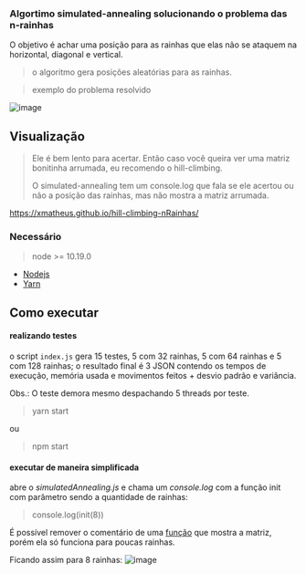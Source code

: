 
### Algortimo simulated-annealing solucionando o problema das n-rainhas

O objetivo é achar uma posição para as rainhas que elas não se ataquem na horizontal, diagonal e vertical.

> o algoritmo gera posições aleatórias para as rainhas.


> exemplo do problema resolvido

![image](https://user-images.githubusercontent.com/34286800/96286083-d4454380-0fad-11eb-96a0-ae427a33d452.png)




## Visualização

> Ele é bem lento para acertar. Então caso você queira ver uma matriz bonitinha arrumada, eu recomendo o hill-climbing.
> 
> O simulated-annealing tem um console.log que fala se ele acertou ou não a posição das rainhas, mas não mostra a matriz arrumada.

https://xmatheus.github.io/hill-climbing-nRainhas/

### Necessário
>  node >= 10.19.0
  - [Nodejs](https://nodejs.org/en/)
  - [Yarn](https://yarnpkg.com/)

## Como executar

#### realizando testes
o script `index.js` gera 15 testes, 5 com 32 rainhas, 5 com 64 rainhas e 5 com 128 rainhas;
o resultado final é 3 JSON contendo os tempos de execução, memória usada e movimentos feitos + desvio padrão e variância.

Obs.: O teste demora mesmo despachando 5 threads por teste.

> yarn start

ou

> npm start


#### executar de maneira simplificada

abre o *simulatedAnnealing.js* e chama um *console.log* com a função init com parâmetro sendo a quantidade de rainhas:

> console.log(init(8))

É possível remover o comentário de uma  [função](https://github.com/xmatheus/simulated-annealing-nRainhas/blob/cfa84f47b76b82f3bac975ddddd7a253ce355073/simulatedAnnealing.js#L101) que mostra a matriz, porém ela só funciona para poucas rainhas. 

Ficando assim para 8 rainhas:
![image](https://user-images.githubusercontent.com/34286800/96285810-6ef15280-0fad-11eb-953b-dad3d459e496.png)
